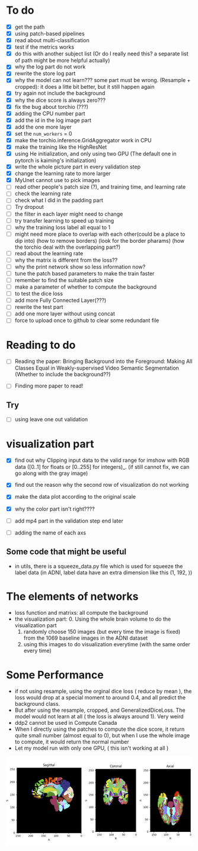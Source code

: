 # To do
- [X] get the path
- [X] using patch-based pipelines
- [X] read about multi-classification
- [X] test if the metrics works
- [X] do this with another subject list (Or do I really need this? a separate list of path might be more helpful actually)
- [X] why the log part do not work
- [X] rewrite the store log part
- [X] why the model can not learn??? some part must be wrong. (Resample + cropped): it does a litte bit better, but it still happen again
- [X] try again not include the background
- [X] why the dice score is always zero???
- [X] fix the bug about torchio (???)
- [X] adding the CPU number part
- [X] add the id in the log image part
- [X] add the one more layer
- [X] set the `num_workers` = 0
- [X] make the torchio.inference.GridAggregator work in CPU
- [X] make the training like the HighResNet
- [X] using He initialization, and only using two GPU (The default one in pytorch is kaiming's initialization)
- [X] write the whole picture part in every validation step
- [X] change the learning rate to more larger
- [X] MyUnet cannot use to pick images
- [ ] read other people's patch size (?), and training time, and learning rate
- [ ] check the learning rate 
- [ ] check what I did in the padding part
- [ ] Try dropout
- [ ] the filter in each layer might need to change
- [ ] try transfer learning to speed up training
- [ ] why the training loss label all equal to 1
- [ ] might need more place to overlap with each other(could be a place to dip into) (how to remove borders) (look for the border pharams) (how the torchio deal with the overlapping part?)
- [ ] read about the learning rate
- [ ] why the matrix is different from the loss??
- [ ] why the print network show so less information now?
- [ ] tune the patch based parameters to make the train faster
- [ ] remember to find the suitable patch size
- [ ] make a parameter of whether to compute the background
- [ ] to test the dice loss
- [ ] add more Fully Connected Layer(???)
- [ ] rewrite the test part
- [ ] add one more layer without using concat
- [ ] force to upload once to github to clear some redundant file

# Reading to do 
- [ ] Reading the paper: Bringing Background into the Foreground:
Making All Classes Equal in Weakly-supervised Video Semantic Segmentation (Whether to include the background??)
- [ ] Finding more paper to read!


## Try
- [ ] using leave one out validation


# visualization part
- [X] find out why Clipping input data to the valid range for imshow with RGB data ([0..1] for floats or [0..255] for integers)_. (if still cannot fix, we can go along with the gray image)
- [X] find out the reason why the second row of visualization do not working
- [X] make the data plot according to the original scale
- [X] why the color part isn't right????
- [ ] add mp4 part in the validation step end later
- [ ] adding the name of each axs


## Some code that might be useful
- in utils, there is a squeeze_data.py file which is used for squeeze
the label data (in ADNI, label data have an extra dimension like this (1, 192, ))

# The elements of networks
- loss function and matrixs: all compute the background 
- the visualization part:
    0. Using the whole brain volume to do the visualization part
    1. randomly choose 150 images (but every time the image is fixed) from the 1069 baseline images in the ADNI dataset
    2. using this images to do visualization everytime (with the same order every time)

# Some Performance
- if not using resample, using the orginal dice loss ( reduce by mean ), the loss would drop at a special moment to around 0.4, and all predict the background class. 
- But after using the resample, cropped, and GeneralizedDiceLoss. The model would not learn at all ( the loss is always around 1). Very weird
- ddp2 cannot be used in Compute Canada
- When I directly using the patches to compute the dice score, it return quite small number (almost equal to 0), but when I use the whole image to compute, it would return the normal number
- Let my model run with only one GPU, ( this isn't working at all )


![](./img/brain_parcellation.png)
